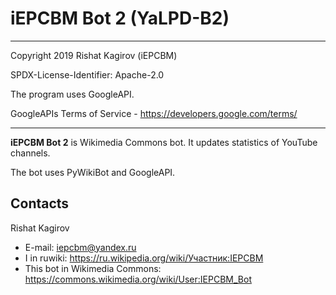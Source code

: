 # iEPCBM Bot 2 (YaLPD-B2)

***
Copyright 2019 Rishat Kagirov (iEPCBM)

SPDX-License-Identifier: Apache-2.0

The program uses GoogleAPI.

GoogleAPIs Terms of Service - <https://developers.google.com/terms/>
***

**iEPCBM Bot 2** is Wikimedia Commons bot. It updates statistics of YouTube channels.

The bot uses PyWikiBot and GoogleAPI.

## Contacts
Rishat Kagirov
* E-mail: iepcbm@yandex.ru
* I in ruwiki: <https://ru.wikipedia.org/wiki/Участник:IEPCBM>
* This bot in Wikimedia Commons: <https://commons.wikimedia.org/wiki/User:IEPCBM_Bot>
